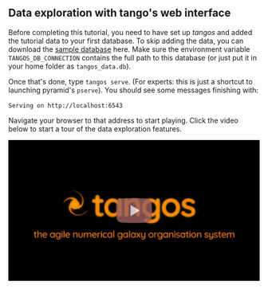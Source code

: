 Data exploration with tango's web interface
-------------------------------------------


Before completing this tutorial, you need to have set up _tangos_ and added the
tutorial data to your first database. To skip adding the data, you can download the
[sample database](https://zenodo.org/record/5168449/files/tangos_data.db?download=1) here. Make sure the environment variable `TANGOS_DB_CONNECTION`
contains the full path to this database (or just put it in your home folder as
`tangos_data.db`).

Once that's done, type `tangos serve`. (For experts: this is just a shortcut to launching pyramid's
`pserve`). You should see some messages finishing with:

```
Serving on http://localhost:6543
```

Navigate your browser to that address to start playing. Click the video below to start a
tour of the data exploration features.

[![Tangos and its web server](images/video_play.png)](https://www.youtube.com/watch?v=xHyzJmNsVMw)
